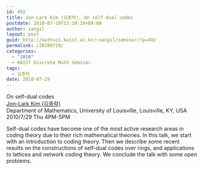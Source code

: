 ```yaml
---
id: 492
title: Jon-Lark Kim (김종락), On self-dual codes
postdate: 2010-07-19T13:18:10+09:00
author: sangil
layout: post
guid: http://mathsci.kaist.ac.kr/~sangil/seminar/?p=492
permalink: /20100729/
categories:
  - "2010"
  - KAIST Discrete Math Seminar
tags:
  - 김종락
date: 2010-07-29
---
```

<div class="talk">
  On self-dual codes
</div>

<div class="speaker">
  <a href="http://www.math.louisville.edu/~jlkim/">Jon-Lark Kim (김종락)</a><br />Department of Mathematics, University of Louisville, Louisville, KY, USA
</div>

<div class="date">
  2010/7/29 Thu 4PM-5PM
</div>

<div class="abstract">
  <p>
    Self-dual codes have become one of the most active research areas in coding theory due to their rich mathematical theories. In this talk, we start with an introduction to coding theory. Then we describe some recent results on the constructions of self-dual codes over rings, and applications to lattices and network coding theory. We conclude the talk with some open problems.
  </p>
</div>